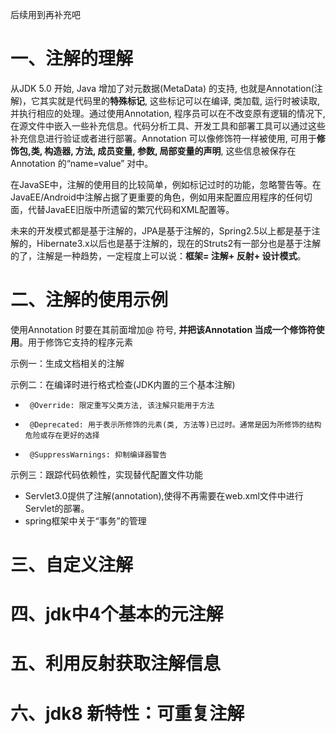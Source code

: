 后续用到再补充吧

# 一、注解的理解

从JDK 5.0 开始, Java 增加了对元数据(MetaData) 的支持, 也就是Annotation(注解)，它其实就是代码里的**特殊标记**, 这些标记可以在编译, 类加载, 运行时被读取, 并执行相应的处理。通过使用Annotation, 程序员可以在不改变原有逻辑的情况下, 在源文件中嵌入一些补充信息。代码分析工具、开发工具和部署工具可以通过这些补充信息进行验证或者进行部署。Annotation 可以像修饰符一样被使用, 可用于**修饰包,类, 构造器, 方法, 成员变量, 参数, 局部变量的声明**, 这些信息被保存在Annotation 的“name=value” 对中。

在JavaSE中，注解的使用目的比较简单，例如标记过时的功能，忽略警告等。在JavaEE/Android中注解占据了更重要的角色，例如用来配置应用程序的任何切面，代替JavaEE旧版中所遗留的繁冗代码和XML配置等。

未来的开发模式都是基于注解的，JPA是基于注解的，Spring2.5以上都是基于注解的，Hibernate3.x以后也是基于注解的，现在的Struts2有一部分也是基于注解的了，注解是一种趋势，一定程度上可以说：**框架= 注解+ 反射+ 设计模式**。



# 二、注解的使用示例

使用Annotation 时要在其前面增加@ 符号, **并把该Annotation 当成一个修饰符使用**。用于修饰它支持的程序元素

示例一：生成文档相关的注解

示例二：在编译时进行格式检查(JDK内置的三个基本注解)
 *      @Override: 限定重写父类方法, 该注解只能用于方法
 *      @Deprecated: 用于表示所修饰的元素(类, 方法等)已过时。通常是因为所修饰的结构危险或存在更好的选择
 *      @SuppressWarnings: 抑制编译器警告

示例三：跟踪代码依赖性，实现替代配置文件功能

- Servlet3.0提供了注解(annotation),使得不再需要在web.xml文件中进行Servlet的部署。
- spring框架中关于“事务”的管理



# 三、自定义注解



# 四、jdk中4个基本的元注解



# 五、利用反射获取注解信息



# 六、jdk8 新特性：可重复注解


